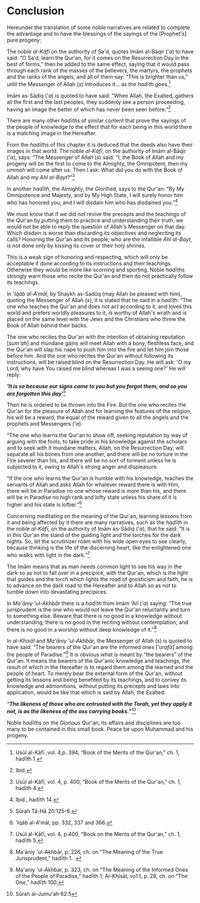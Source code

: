 Conclusion
==========

Hereunder the translation of some noble narratives are related to
complete the advantage and to have the blessings of the sayings of the
[Prophet's] pure progeny:

The noble *al-Kāfī* on the authority of Sa'd, quotes Imām al-Bāqir
('*a*) to have said: “O Sa'd, learn the Qur'an, for it comes on the
Resurrection Day in the best of forms,” then he added to the same
effect, saying that it would pass through each rank of the masses of the
believers, the martyrs, the prophets and the ranks of the angels, and
all of them say: “This is brighter than us,” until the Messenger of
Allah (*s*) introduces it… as the *hadīth* goes.[^1]

Imām as-Sādiq ('*a*) is quoted to have said: “When Allah, the Exalted,
gathers all the first and the last peoples, they suddenly see a person
proceeding, having an image the better of which has never been seen
before.”[^2]

There are many other *hadīth*s of similar content that prove the sayings
of the people of knowledge to the effect that for each being in this
world there is a matching image in the Hereafter.

From the *hadīth*s of this chapter it is deduced that the deeds also
have their images in that world. The noble *al-Kāfī*, on the authority
of Imām al-Bāqir ('*a*), says: “The Messenger of Allah (*s*) said: “I,
the Book of Allah and my progeny will be the first to come to the
Almighty, the Omnipotent, then my *ummah* will come after us. Then I
ask: What did you do with the Book of Allah and my *Ahl al-Bayt*?”[^3]

In another *hadīth*, the Almighty, the Glorified, says to the Qur'an:
“By My Omnipotence and Majesty, and by My High State, I will surely
honor him who has honored you, and I will disdain him who has disdained
you.”[^4]

We must know that if we did not revive the precepts and the teachings of
the Qur'an by putting them to practice and understanding their truth, we
would not be able to reply the question of Allah's Messenger on that
day. Which disdain is worse than discarding its objectives and
neglecting its calls? Honoring the Qur'an and its people, who are the
infallible *Ahl al-Bayt*, is not done only by kissing its cover or their
holy shrines.

This is a weak sign of honoring and respecting, which will only be
acceptable if done according to its instructions and their teachings.
Otherwise they would be more like scorning and sporting. Noble *hadīth*s
strongly warn those who recite the Qur'an and then do not practically
follow its teachings.

In '*Iqāb al-A'māl*, by Shaykh as-Sadūq (may Allah be pleased with him),
quoting the Messenger of Allah (*s*), it is stated that he said in a
*hadīth*: “The one who teaches the Qur'an and does not act according to
it, and loves this world and prefers worldly pleasures to it, is worthy
of Allah's wrath and is placed on the same level with the Jews and the
Christians who threw the Book of Allah behind their backs.

The one who recites the Qur'an with the intention of obtaining
reputation [*sum'ah*] and mundane gains will meet Allah with a bony,
fleshless face, and the Qur'an will slap his nape to push him into the
fire and let him join those before him. And the one who recites the
Qur'an without following its instructions, will be raised blind on the
Resurrection Day. He will ask: 'O my Lord, why have You raised me blind
whereas I was a seeing one?' He will reply:

***'It is so because our signs came to you but you forgot them, and so
you are forgotten this day'***[^5]

Then he is ordered to be thrown into the Fire. But the one who recites
the Qur'an for the pleasure of Allah and for learning the features of
the religion, his will be a reward, the equal of the reward given to all
the angels and the prophets and Messengers ('*a*).

“The one who learns the Qur'an to show off, seeking reputation by way of
arguing with the fools, to take pride in his knowledge against the
scholars and to seek with it mundane matters, Allah, on the Resurrection
Day, will separate all his bones from one another, and there will be no
torture in the Fire severer than his, and there will be no sort of
torment unless he is subjected to it, owing to Allah's strong anger and
displeasure.

“If the one who learns the Qur'an is humble with his knowledge, teaches
the servants of Allah and asks Allah for whatever reward there is with
Him, there will be in Paradise no one whose reward is more than his, and
there will be in Paradise no high rank and lofty state unless his share
of it is higher and his state is loftier.”[^6]

Concerning meditating on the meaning of the Qur'an, learning lessons
from it and being affected by it there are many narratives, such as the
*hadīth* in the noble *al-Kāfī*, on the authority of Imām as-Sādiq
('*a*), that he said: “It is in this Qur'an the stand of the guiding
light and the torches for the dark nights. So, let the scrutinizer roam
with his wide open eyes to see clearly, because thinking is the life of
the discerning heart, like the enlightened one who walks with light in
the dark.”[^7]

The Imām means that as man needs common light to see his way in the dark
so as not to fall over in a precipice, with the Qur'an, which is the
light that guides and the torch which lights the road of gnosticism and
faith, he is to advance on the dark road to the Hereafter and to Allah
so as not to tumble down into devastating precipices.

In *Ma'āniy 'ul-Akhbār* there is a *hadīth* from Imām 'Alī ('*a*)
saying: “The true jurisprudent is the one who would not leave the Qur'an
reluctantly and turn to something else. Beware that there is no good in
a knowledge without understanding; there is no good in the reciting
without contemplation; and there is no good in a worship without deep
knowledge of it.”[^8]

In *al-Khisāl* and *Ma'āniy 'ul-Akhbār*, the Messenger of Allah (*s*) is
quoted to have said: “The bearers of the Qur'an are the informed ones
['*urafā*] among the people of Paradise.”[^9] It is obvious what is
meant by “the bearers” of the Qur'an. It means the bearers of the
Qur'anic knowledge and teachings, the result of which in the Hereafter
is to regard them among the learned and the people of heart. To merely
bear the external form of the Qur'an, without getting its lessons and
being benefited by its teachings, and to convey its knowledge and
admonitions, without putting its precepts and laws into application,
would be like that which is said by Allah, the Exalted:

*“**The likeness of those who are entrusted with the Torah, yet they
apply it not, is as the likeness of the ass carrying books.”***[^10]

Noble *hadīth*s on the Glorious Qur'an, its affairs and disciplines are
too many to be contained in this small book. Peace be upon Muhammad and
his progeny.

[^1]: Usūl al-Kāfī ,vol. 4,p. 394, “Book of the Merits of the Qur'an,”
ch. 1, hadīth 1.

[^2]: Ibid.

[^3]: Usūl al-Kāfī, vol. 4, p. 400, “Book of the Merits of the Qur'an,”
ch. 1, hadīth 4.

[^4]: Ibid., hadīth 14.

[^5]: Sūrah Tā-Hā 20:125-6.

[^6]: 'Iqāb al-A'māl, pp. 332, 337 and 366.

[^7]: Usūl al-Kāfī, vol. 4, p.400, “Book on the Merits of the Qur'an,”
ch. 1, hadīth 5.

[^8]: Ma'āniy 'ul-Akhbār, p. 226, ch. on “The Meaning of the True
Jurisprudent,” hadīth 1.  

[^9]: Ma'aniy 'ul-Akhbar, p. 323, ch. on “The Meaning of the Informed
Ones of the People of Paradise,” hadīth 1; Al-Khisāl, vo1.1, p. 28, ch.
on “The One,” hadīth 100.

[^10]: Sūrah al-Jumu'ah 62:5


